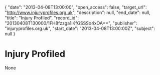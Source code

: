 {
  "date": "2013-04-08T13:00:00", 
  "open_access": false, 
  "target_url": "http://www.injuryprofiles.org.uk", 
  "description": null, 
  "end_date": null, 
  "title": "Injury Profiled", 
  "record_id": "20130408T130000/1FH8fzzga1lKfGSSSo4xOA==", 
  "publisher": "injuryprofiles.org.uk", 
  "start_date": "2013-04-08T13:00:00Z", 
  "subject": null
}

# Injury Profiled

None
